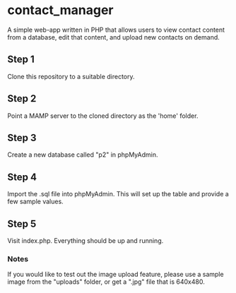 # contact_manager
A simple web-app written in PHP that allows users to view contact content from a database, edit that content, and upload new contacts on demand.

## Step 1

Clone this repository to a suitable directory.

## Step 2

Point a MAMP server to the cloned directory as the 'home' folder.

## Step 3

Create a new database called "p2" in phpMyAdmin.

## Step 4

Import the .sql file into phpMyAdmin. This will set up the table and provide a few sample values.

## Step 5

Visit index.php. Everything should be up and running.

### Notes

If you would like to test out the image upload feature, please use a sample image from the "uploads" folder, or get a ".jpg" file that is 640x480.
